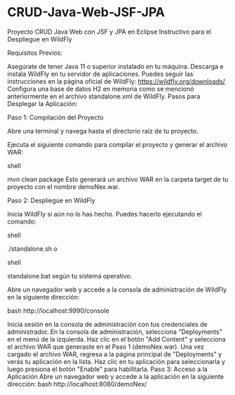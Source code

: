 # CRUD-Java-Web-JSF-JPA
Proyecto CRUD Java Web con JSF y JPA en Eclipse
Instructivo para el Despliegue en WildFly

Requisitos Previos:

Asegúrate de tener Java 11 o superior instalado en tu máquina.
Descarga e instala WildFly en tu servidor de aplicaciones. Puedes seguir las instrucciones en la página oficial de WildFly: https://wildfly.org/downloads/
Configura una base de datos H2 en memoria como se mencionó anteriormente en el archivo standalone.xml de WildFly.
Pasos para Desplegar la Aplicación:

Paso 1: Compilación del Proyecto

Abre una terminal y navega hasta el directorio raíz de tu proyecto.

Ejecuta el siguiente comando para compilar el proyecto y generar el archivo WAR:

shell

mvn clean package
Esto generará un archivo WAR en la carpeta target de tu proyecto con el nombre demoNex.war.

Paso 2: Despliegue en WildFly

Inicia WildFly si aún no lo has hecho. Puedes hacerlo ejecutando el comando:

shell

./standalone.sh
o

shell

standalone.bat
según tu sistema operativo.

Abre un navegador web y accede a la consola de administración de WildFly en la siguiente dirección:

bash
http://localhost:9990/console

Inicia sesión en la consola de administración con tus credenciales de administrador.
En la consola de administración, selecciona "Deployments" en el menú de la izquierda.
Haz clic en el botón "Add Content" y selecciona el archivo WAR que generaste en el Paso 1 (demoNex.war).
Una vez cargado el archivo WAR, regresa a la página principal de "Deployments" y verás tu aplicación en la lista.
Haz clic en tu aplicación para seleccionarla y luego presiona el botón "Enable" para habilitarla.
Paso 3: Acceso a la Aplicación
Abre un navegador web y accede a la aplicación en la siguiente dirección:
bash
http://localhost:8080/demoNex/